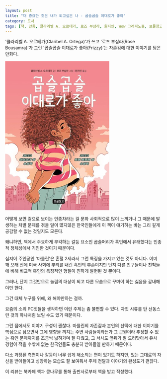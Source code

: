 ```yaml
---
layout: post
title: "더 중요한 것은 내가 되고싶은 나 - 곱슬곱슬 이대로가 좋아"
category: 도서
tags: [책, 만화, 클라리벨 A. 오르테가, 로즈 부삼라, 원지인, Wow 그래픽노블, 보물창고, 푸른책들, 북카페 책과 콩나무, 서평]
---
```


'클라리벨 A. 오르테가(Claribel A. Ortega)'가 쓰고
'로즈 부삼라(Rose Bousamra)'가 그린
'곱슬곱슬 이대로가 좋아(Frizzy)'는
자존감에 대한 이야기를 담은 만화다.

![표지](/images/frizzy-comic-book-h480.jpg)

어떻게 보면 겉으로 보이는 인종차라는 걸 문화 사회적으로 많이 느끼거나
그 때문에 발생하는 차별 문제를 겪을 일이 많지않은 한국인들에게
이 책이 얘기하는 바는 그리 깊게 공감할 수 없는 것일지도 모른다.

왜냐하면, 책에서 주요하게 부각하는 갈등 요소인 곱슬머리가
흑인에서 유래했다는 인종적 정체성에서 기인한 것이기 때문이다.

심지어 주인공인 '마를린'은 혼혈 2세라서 그런 특징을 가지고 있는 것도 아니다.
이미 꽤 오래 전에 미국 사회에 뿌리를 내린 흑인의 후손이지만
단지 다른 친구들이나 친척들에 비해
비교적 흑인의 특징적인 형질이 진하게 발현된 것 뿐이다.

그러나, 단지 그것만으로 놀림의 대상이 되고
다른 모습으로 꾸며야 하는 싫음을 감내해야만 한다.

그건 대체 누구를 위해, 왜 해야만하는 걸까.

요즘의 소위 PC짓들을 생각하면
이런 주제는 좀 불편할 수 있다.
자칫 시류를 탄 선동스런 것의 하나처럼 보일 수도 있기 때문이다.

그런 점에서도 이야기 구성이 괜찮다.
마를린의 자존감과 본인의 선택에 대한 이야기를 핵심으로 삼으면서
그에 영향을 끼치는 주변 사람들이라든가
그 근원이라 추정할 수 있는 흑인 문제까지를
조금씩 넓혀가며 잘 다뤘고,
그 서사도 앞뒤가 잘 드러맞아서
유사 경험이 적을 수밖에 없는 한국인들도 충분히 받아들일 만하기 때문이다.

다소 과장된 측면이나
갈등이 너무 쉽게 해소되는 면이 있기도 하지만,
있는 그대로의 자신을 받아들이고 성장하는 모습도 잘 보여줘서
주제 전달과 이야기의 완성도가 괜찮다.



<div class="im im-info">
이 리뷰는 북카페 책과 콩나무를 통해 출판사로부터 책을 받고 작성했다.
</div>
